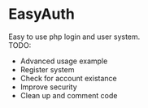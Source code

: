 # EasyAuth
Easy to use php login and user system.  
TODO: 
  - Advanced usage example 
  - Register system 
  - Check for account existance
  - Improve security 
  - Clean up and comment code
